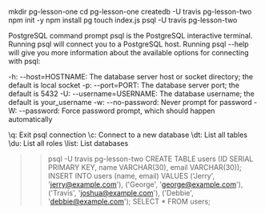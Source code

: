 mkdir pg-lesson-one
cd pg-lesson-one
createdb -U travis pg-lesson-two
npm init -y
npm install pg
touch index.js
psql -U travis pg-lesson-two

PostgreSQL command prompt
psql is the PostgreSQL interactive terminal. Running psql will connect you to a PostgreSQL host. Running psql --help will give you more information about the available options for connecting with psql:

-h: --host=HOSTNAME: The database server host or socket directory; the default is local socket
-p: --port=PORT: The database server port; the default is 5432
-U: --username=USERNAME: The database username; the default is your_username
-w: --no-password: Never prompt for password
-W: --password: Force password prompt, which should happen automatically


\q: Exit psql connection
\c: Connect to a new database
\dt: List all tables
\du: List all roles
\list: List databases




>>psql -U travis pg-lesson-two
>>CREATE TABLE users (ID SERIAL PRIMARY KEY, name VARCHAR(30), email VARCHAR(30));
>>INSERT INTO users (name, email) VALUES ('Jerry', 'jerry@example.com'), ('George', 'george@example.com'), ('Travis', 'joshua@example.com'), ('Debbie', 'debbie@example.com');
>>SELECT * FROM users;
